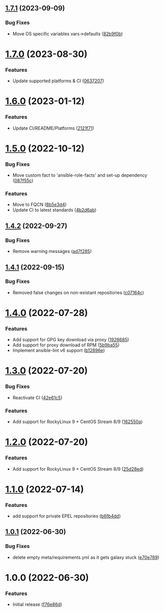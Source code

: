 ## [1.7.1](https://github.com/de-it-krachten/ansible-role-epel/compare/v1.7.0...v1.7.1) (2023-09-09)


### Bug Fixes

* Move OS specific variables vars->defaults ([82b9f0b](https://github.com/de-it-krachten/ansible-role-epel/commit/82b9f0b313402e30f222c0f826df09148d05ea35))

# [1.7.0](https://github.com/de-it-krachten/ansible-role-epel/compare/v1.6.0...v1.7.0) (2023-08-30)


### Features

* Update supported platforms & CI ([0637207](https://github.com/de-it-krachten/ansible-role-epel/commit/0637207e014f9de295dbd14abd54c958dfe128f0))

# [1.6.0](https://github.com/de-it-krachten/ansible-role-epel/compare/v1.5.0...v1.6.0) (2023-01-12)


### Features

* Update CI/README/Platforms ([2121f71](https://github.com/de-it-krachten/ansible-role-epel/commit/2121f71eacd6a4b48e13e73d258b2ba0a0bdde3c))

# [1.5.0](https://github.com/de-it-krachten/ansible-role-epel/compare/v1.4.2...v1.5.0) (2022-10-12)


### Bug Fixes

* Move custom fact to 'ansible-role-facts' and set-up dependency ([087f55c](https://github.com/de-it-krachten/ansible-role-epel/commit/087f55c2dded386bd6f704515633a0a345119eff))


### Features

* Move to FQCN ([8b5e3d4](https://github.com/de-it-krachten/ansible-role-epel/commit/8b5e3d453f374ea9a4565f2544ae575b326348ca))
* Update CI to latest standards ([4b2d6ab](https://github.com/de-it-krachten/ansible-role-epel/commit/4b2d6abb1d7c2e7a90d20207ae314d77913b0dc0))

## [1.4.2](https://github.com/de-it-krachten/ansible-role-epel/compare/v1.4.1...v1.4.2) (2022-09-27)


### Bug Fixes

* Remove warning messages ([ad7f285](https://github.com/de-it-krachten/ansible-role-epel/commit/ad7f285430ae9f5b8c0ee5515f64542ab903a80a))

## [1.4.1](https://github.com/de-it-krachten/ansible-role-epel/compare/v1.4.0...v1.4.1) (2022-09-15)


### Bug Fixes

* Removed false changes on non-existant repositories ([c07164c](https://github.com/de-it-krachten/ansible-role-epel/commit/c07164c708e91273a32c1dd7260fb1f2741c6b67))

# [1.4.0](https://github.com/de-it-krachten/ansible-role-epel/compare/v1.3.0...v1.4.0) (2022-07-28)


### Features

* Add support for GPG key download via proxy ([1926685](https://github.com/de-it-krachten/ansible-role-epel/commit/192668542938e9b40666524f1a3cd98e1e2cc399))
* Add support for proxy download of RPM ([5b9ba55](https://github.com/de-it-krachten/ansible-role-epel/commit/5b9ba558ead9ac7fc34f3e2e0b8ba3ac9f732617))
* Implement ansible-lint v6 support ([b12896e](https://github.com/de-it-krachten/ansible-role-epel/commit/b12896ea3cc6809113710b117aa6f925afdac8a2))

# [1.3.0](https://github.com/de-it-krachten/ansible-role-epel/compare/v1.2.0...v1.3.0) (2022-07-20)


### Bug Fixes

* Reactivate CI ([42e61c5](https://github.com/de-it-krachten/ansible-role-epel/commit/42e61c581b7aa6091c794681050db41cb06551af))


### Features

* Add support for RockyLinux 9 + CentOS Stream 8/9 ([162550a](https://github.com/de-it-krachten/ansible-role-epel/commit/162550ad72b57643b18d108ddaf1fc3b86a6ff6a))

# [1.2.0](https://github.com/de-it-krachten/ansible-role-epel/compare/v1.1.0...v1.2.0) (2022-07-20)


### Features

* Add support for RockyLinux 9 + CentOS Stream 8/9 ([25d28ed](https://github.com/de-it-krachten/ansible-role-epel/commit/25d28eda382382612b5110d060f9846f85f13774))

# [1.1.0](https://github.com/de-it-krachten/ansible-role-epel/compare/v1.0.1...v1.1.0) (2022-07-14)


### Features

* add support for private EPEL repositories ([b6fb4dd](https://github.com/de-it-krachten/ansible-role-epel/commit/b6fb4dd4c2517ce60ff6b9e56be0464e8190297a))

## [1.0.1](https://github.com/de-it-krachten/ansible-role-epel/compare/v1.0.0...v1.0.1) (2022-06-30)


### Bug Fixes

* delete empty meta/requirements.yml as it gets galaxy stuck ([e70e789](https://github.com/de-it-krachten/ansible-role-epel/commit/e70e789777be174ad7bfced2d5a29cddaae978c3))

# 1.0.0 (2022-06-30)


### Features

* Initial release ([f76e86d](https://github.com/de-it-krachten/ansible-role-epel/commit/f76e86db87f184f2a4701d23b7832e417385647d))
